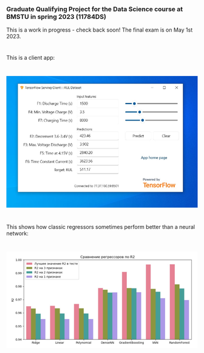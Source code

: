 ### Graduate Qualifying Project for the Data Science course at BMSTU in spring 2023 (11784DS)

This is a work in progress - check back soon! The final exam is on May 1st 2023.
#

This is a client app:

#

![Screen shot](tfs_client.jpg)

#

This shows how classic regressors sometimes perform better than a neural network:

#

![Screen shot](R2.jpg)
